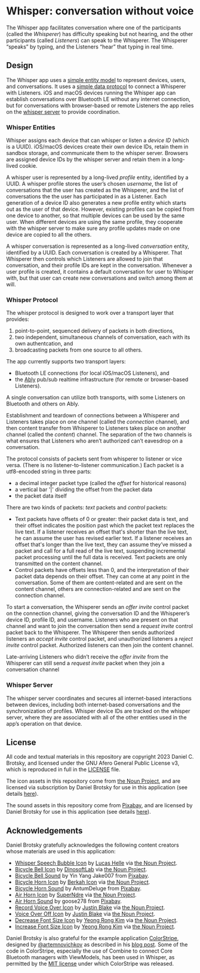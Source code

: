 # Whisper: conversation without voice

The Whisper app facilitates conversation where one of the participants (called the _Whisperer_) has difficulty speaking but not hearing, and the other participants (called _Listeners_) can speak to the Whisperer.  The Whisperer “speaks” by typing, and the Listeners “hear” that typing in real time.

## Design

The Whisper app uses a [simple entity model](#whisper-entities) to represent devices, users, and conversations. It uses a [simple data protocol](#whisper-protocol) to connect a Whisperer with Listeners. iOS and macOS devices running the Whisper app can establish conversations over Bluetooth LE without any internet connection, but for conversations with browser-based or remote Listeners the app relies on the [whisper server](#whisper-server) to provide coordination. 

### Whisper Entities

Whisper assigns each device that can whisper or listen a _device ID_ (which is a UUID).  iOS/macOS devices create their own device IDs, retain them in sandbox storage, and communicate them to the whisper server. Browsers are assigned device IDs by the whisper server and retain them in a long-lived cookie.

A whisper user is represented by a long-lived _profile_ entity, identified by a UUID.  A whisper profile stores the user’s chosen _username_, the list of conversations that the user has created as the Whisperer, and the list of conversations the the user has participated in as a Listener. Each generation of a device ID also generates a new profile entity which starts out as the user of that device.  However, existing profiles can be copied from one device to another, so that multiple devices can be used by the same user.  When different devices are using the same profile, they cooperate with the whisper server to make sure any profile updates made on one device are copied to all the others.

A whisper conversation is represented as a long-lived _conversation_ entity, identified by a UUID. Each conversation is created by a Whisperer. That Whisperer then controls which Listeners are allowed to join that conversation, and their profile IDs are kept in the conversation.  Whenever a user profile is created, it contains a default conversation for user to Whisper with, but that user can create new conversations and switch among them at will.

### Whisper Protocol

The whisper protocol is designed to work over a transport layer that provides:

1. point-to-point, sequenced delivery of packets in both directions,
2. two independent, simultaneous channels of conversation, each with its own authentcation, and
3. broadcasting packets from one source to all others.

The app currently supports two transport layers:

- Bluetooth LE connections (for local iOS/macOS Listeners), and
- the [Ably](https://ably.com) pub/sub realtime infrastructure (for remote or browser-based Listeners).

A single conversation can utilize both transports, with some Listeners on Bluetooth and others on Ably.

Establishment and teardown of connections between a Whisperer and Listeners takes place on one channel (called the _connection_ channel), and then content transfer from Whisperer to Listeners takes place on another channel (called the _content_) channel.  The separation of the two channels is what ensures that Listeners who aren’t authorized can’t eavesdrop on a conversation.

The protocol consists of packets sent from whisperer to listener or vice versa. (There is no listener-to-listener communication.) Each packet is a utf8-encoded string in three parts:

- a decimal integer packet type (called the _*offset*_ for historical reasons)
- a vertical bar '|' dividing the offset from the packet data
- the packet data itself

There are two kinds of packets: _*text*_ packets and _*control*_ packets:

- Text packets have offsets of 0 or greater: their packet data is text, and their offset indicates the position past which the packet text replaces the live text. If a listener receives an offset that's shorter than the live text, he can assume the user has revised earlier text. If a listener receives an offset that's longer than the live text, they can assume they’ve missed a packet and call for a full read of the live text, suspending incremental packet processing until the full data is received. Text packets are only transmitted on the content channel.
- Control packets have offsets less than 0, and the interpretation of their packet data depends on their offset. They can come at any point in the conversation.  Some of them are content-related and are sent on the content channel, others are connection-related and are sent on the connection channel.

To start a conversation, the Whisperer sends an _offer invite_ control packet on the connection channel, giving the conversation ID and the Whisperer’s device ID, profile ID, and username. Listeners who are present on that channel and want to join the conversation then send a _request invite_ control packet back to the Whisperer.  The Whisperer then sends authorized listeners an _accept invite_ control packet, and unauthorized listeners a _reject invite_ control packet.  Authorized listeners can then join the content channel.

Late-arriving Listeners who didn’t receive the _offer invite_ from the Whisperer can still send a _request invite_ packet when they join a conversation channel

### Whisper Server

The whisper server coordinates and secures all internet-based interactions between devices, including both internet-based conversations and the synchronization of profiles.    Whisper device IDs are tracked on the whisper server, where they are associated with all of the other entities used in the app’s operation on that device.

## License

All code and textual materials in this repository are copyright 2023 Daniel C. Brotsky, and licensed under the GNU Afero General Public License v3, which is reproduced in full in the [LICENSE](LICENSE) file.

The icon assets in this repository come from [the Noun Project](https://thenounproject.com), and are licensed via subscription by Daniel Brotsky for use in this application (see details [here](https://www.thenounproject.com/legal)).

The sound assets in this repository come from [Pixabay](https://pixabay.com), and are licensed by Daniel Brotsky for use in this application (see details [here](https://pixabay.com/service/license-summary/)).

## Acknowledgements

Daniel Brotsky gratefully acknowledges the following content creators whose materials are used in this application:

- [Whisper Speech Bubble Icon](https://thenounproject.com/icon/whisper-speech-bubble-4215124/) by [Lucas Helle](https://thenounproject.com/lucashelle/) via [the Noun Project](https://thenounproject.com).
- [Bicycle Bell Icon](https://thenounproject.com/icon/4355910/) by [DinosoftLab](https://thenounproject.com/dinosoftlab/) via [the Noun Project](https://thenounproject.com).
- [Bicycle Bell Sound](https://pixabay.com/sound-effects/bike-bell-100665/) by Yin Yang Jake007 from [Pixabay](https://pixabay.com).
- [Bicycle Horn Icon](https://thenounproject.com/icon/horn-2452403/) by [Berkah Icon](https://thenounproject.com/berkahicon/) via [the Noun Project](https://thenounproject.com).
- [Bicycle Horn Sound](https://pixabay.com/sound-effects/bicycle-horn-7126/) by AntumDeluge from [Pixabay](https://pixabay.com).
- [Air Horn Icon](https://thenounproject.com/icon/air-horn-4437429/) by [SuperNdre](https://thenounproject.com/pccandriaja13/) via [the Noun Project](https://thenounproject.com).
- [Air Horn Sound](https://pixabay.com/sound-effects/air-horn-close-and-loud-106073/) by goose278 from [Pixabay](https://pixabay.com).
- [Record Voice Over Icon](https://thenounproject.com/icon/record-voice-over-3644000/) by [Justin Blake](https://thenounproject.com/justin.blake.315/) via [the Noun Project](https://thenounproject.com).
- [Voice Over Off Icon](https://thenounproject.com/icon/voice-over-off-3644052/) by [Justin Blake](https://thenounproject.com/justin.blake.315/) via [the Noun Project](https://thenounproject.com).
- [Decrease Font Size Icon](https://thenounproject.com/icon/4866497/) by [Yeong Rong Kim](https://thenounproject.com/yeongrong.kim.5/) via [the Noun Project](https://thenounproject.com).
- [Increase Font Size Icon](https://thenounproject.com/icon/4866493/) by [Yeong Rong Kim](https://thenounproject.com/yeongrong.kim.5/) via [the Noun Project](https://thenounproject.com).

Daniel Brotsky is also grateful for the example application [ColorStripe](https://github.com/artemnovichkov/ColorStripe), designed by [@artemnovichkov](https://github.com/artemnovichkov) as described in his [blog post](https://blog.artemnovichkov.com/bluetooth-and-swiftui). Some of the code in ColorStripe, especially the use of Combine to connect Core Bluetooth managers with ViewModels, has been used in Whisper, as permitted by the [MIT license](https://github.com/artemnovichkov/ColorStripe/blob/main/LICENSE) under which ColorStripe was released.

